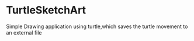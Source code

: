 # TurtleSketchArt
Simple Drawing application using turtle,which saves the turtle movement to an external file
